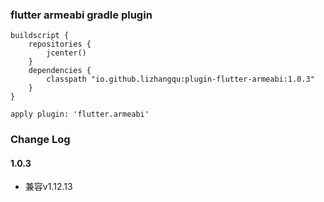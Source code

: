 ### flutter armeabi gradle plugin


```
buildscript {
    repositories {
        jcenter()
    }
    dependencies {
        classpath "io.github.lizhangqu:plugin-flutter-armeabi:1.0.3"
    }
}

apply plugin: 'flutter.armeabi'

```


### Change Log

####  1.0.3
 - 兼容v1.12.13